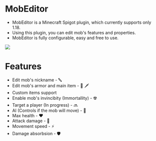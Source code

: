 # MobEditor
- MobEditor is a Minecraft Spigot plugin, which currently supports only 1.18. 
- Using this plugin, you can edit mob's features and properties.
- MobEditor is fully configurable, easy and free to use.

![](https://img.shields.io/github/v/release/Angel-Yoni/MobEditor.svg)


# Features
- Edit mob's nickname - 🔤
- Edit mob's armor and main item - 👕 🗡️
- Custom items support 
- Enable mob's invincibity (Immortallity) - ☢️
- Target a player (In progress) - 🔜
- AI (Controls if the mob will move) - 🤖
- Max health - ❤️
- Attack damage - 🦾
- Movement speed - ⚡
- Damage absorbsion - 🛡️

